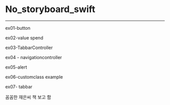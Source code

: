 # No_storyboard_swift

---
ex01-button

ex02-value spend

ex03-TabbarController

ex04 - navigationcontroller

ex05-alert

ex06-customclass example

ex07- tabbar


꼼꼼한 재은씨 책 보고 함
